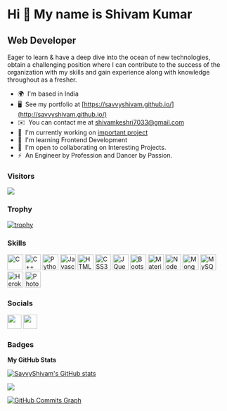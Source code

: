 Hi 👋 My name is Shivam Kumar
==============================

Web Developer
-------------------

Eager to learn & have a deep dive into the ocean of new technologies, obtain a challenging position where I can contribute to the success of the organization with my skills and gain experience along with knowledge throughout as a fresher.

* 🌍  I'm based in India
* 🖥️  See my portfolio at [https://savvyshivam.github.io/](http://savvyshivam.github.io/)
* ✉️  You can contact me at [shivamkeshri7033@gmail.com](mailto:shivamkeshri7033@gmail.com)
* 🚀  I'm currently working on [important project](http://tenor.com/view/mein-nahi-bataunga-johnny-lever-johnny-lever-gif-24091181)
* 🧠  I'm learning Frontend Development
* 🤝  I'm open to collaborating on Interesting Projects.
* ⚡  An Engineer by Profession and Dancer by Passion.

### Visitors
![](https://komarev.com/ghpvc/?username=SavvyShivam)

<!-- 
<a href="https://www.github.com/SavvyShivam" target="_blank" rel="noreferrer"><img
src="https://img.shields.io/github/followers/SavvyShivam?logo=github&style=for-the-badge&color=0891b2&labelColor=1c1917" /></a> -->

### Trophy

[![trophy](https://github-profile-trophy.vercel.app/?username=SavvyShivam&theme=onedark)](https://github.com/ryo-ma/github-profile-trophy)

<!-- ![snake gif](https://github.com/SavvyShivam/SavvyShivam/blob/output/github-contribution-grid-snake.gif) -->

### Skills

<p align="left">
<a href="https://docs.microsoft.com/en-us/cpp/?view=msvc-170" target="_blank" rel="noreferrer"><img src="https://raw.githubusercontent.com/danielcranney/readme-generator/main/public/icons/skills/c-colored.svg" width="36" height="36" alt="C" /></a>
<a href="https://docs.microsoft.com/en-us/cpp/?view=msvc-170" target="_blank" rel="noreferrer"><img src="https://raw.githubusercontent.com/danielcranney/readme-generator/main/public/icons/skills/cplusplus-colored.svg" width="36" height="36" alt="C++" /></a>
<a href="https://www.python.org/" target="_blank" rel="noreferrer"><img src="https://raw.githubusercontent.com/danielcranney/readme-generator/main/public/icons/skills/python-colored.svg" width="36" height="36" alt="Python" /></a>
<a href="https://developer.mozilla.org/en-US/docs/Web/JavaScript" target="_blank" rel="noreferrer"><img src="https://raw.githubusercontent.com/danielcranney/readme-generator/main/public/icons/skills/javascript-colored.svg" width="36" height="36" alt="Javascript" /></a>
<a href="https://developer.mozilla.org/en-US/docs/Glossary/HTML5" target="_blank" rel="noreferrer"><img src="https://raw.githubusercontent.com/danielcranney/readme-generator/main/public/icons/skills/html5-colored.svg" width="36" height="36" alt="HTML5" /></a>
<a href="https://www.w3.org/TR/CSS/#css" target="_blank" rel="noreferrer"><img src="https://raw.githubusercontent.com/danielcranney/readme-generator/main/public/icons/skills/css3-colored.svg" width="36" height="36" alt="CSS3" /></a>
<a href="https://jquery.com/" target="_blank" rel="noreferrer"><img src="https://raw.githubusercontent.com/danielcranney/readme-generator/main/public/icons/skills/jquery-colored.svg" width="36" height="36" alt="JQuery" /></a>
<a href="https://getbootstrap.com/" target="_blank" rel="noreferrer"><img src="https://raw.githubusercontent.com/danielcranney/readme-generator/main/public/icons/skills/bootstrap-colored.svg" width="36" height="36" alt="Bootstrap" /></a>
<a href="https://mui.com/" target="_blank" rel="noreferrer"><img src="https://raw.githubusercontent.com/danielcranney/readme-generator/main/public/icons/skills/materialui-colored.svg" width="36" height="36" alt="Material UI" /></a>
<a href="https://nodejs.org/en/" target="_blank" rel="noreferrer"><img src="https://raw.githubusercontent.com/danielcranney/readme-generator/main/public/icons/skills/nodejs-colored.svg" width="36" height="36" alt="NodeJS" /></a>
<a href="https://www.mongodb.com/" target="_blank" rel="noreferrer"><img src="https://raw.githubusercontent.com/danielcranney/readme-generator/main/public/icons/skills/mongodb-colored.svg" width="36" height="36" alt="MongoDB" /></a>
<a href="https://www.mysql.com/" target="_blank" rel="noreferrer"><img src="https://raw.githubusercontent.com/danielcranney/readme-generator/main/public/icons/skills/mysql-colored.svg" width="36" height="36" alt="MySQL" /></a>
<a href="https://www.heroku.com/" target="_blank" rel="noreferrer"><img src="https://raw.githubusercontent.com/danielcranney/readme-generator/main/public/icons/skills/heroku-colored.svg" width="36" height="36" alt="Heroku" /></a>
<a href="https://www.adobe.com/uk/products/photoshop.html" target="_blank" rel="noreferrer"><img src="https://raw.githubusercontent.com/danielcranney/readme-generator/main/public/icons/skills/photoshop-colored.svg" width="36" height="36" alt="Photoshop" /></a>
</p>


### Socials

<p align="left"> <a href="https://www.github.com/SavvyShivam" target="_blank" rel="noreferrer"><img src="https://raw.githubusercontent.com/danielcranney/readme-generator/main/public/icons/socials/github.svg" width="32" height="32" /></a> <a href="https://www.linkedin.com/in/shivam-kumar-091831190/" target="_blank" rel="noreferrer"><img src="https://raw.githubusercontent.com/danielcranney/readme-generator/main/public/icons/socials/linkedin.svg" width="32" height="32" /></a></p>

### Badges

<b>My GitHub Stats</b>

<a href="http://www.github.com/SavvyShivam"><img src="https://github-readme-stats.vercel.app/api?username=SavvyShivam&show_icons=true&hide=&count_private=true&title_color=0891b2&text_color=ffffff&icon_color=0891b2&bg_color=1c1917&hide_border=true&show_icons=true" alt="SavvyShivam's GitHub stats" /></a>

<a href="http://www.github.com/SavvyShivam"><img src="https://github-readme-streak-stats.herokuapp.com/?user=SavvyShivam&stroke=ffffff&background=1c1917&ring=0891b2&fire=0891b2&currStreakNum=ffffff&currStreakLabel=0891b2&sideNums=ffffff&sideLabels=ffffff&dates=ffffff&hide_border=true" /></a>

<a href="http://www.github.com/SavvyShivam"><img src="https://activity-graph.herokuapp.com/graph?username=SavvyShivam&bg_color=1c1917&color=ffffff&line=0891b2&point=ffffff&area_color=1c1917&area=true&hide_border=true&custom_title=GitHub%20Commits%20Graph" alt="GitHub Commits Graph" /></a>

<!-- [![Top Langs](https://github-readme-stats.vercel.app/api/top-langs/?username=SavvyShivam)](https://github.com/anuraghazra/github-readme-stats) -->

<!-- <a href="https://github.com/SavvyShivam" align="left"><img src="https://github-readme-stats.vercel.app/api/top-langs/?username=SavvyShivam&langs_count=100&title_color=0891b2&text_color=ffffff&icon_color=0891b2&bg_color=1c1917&hide_border=true&locale=en&custom_title=Top%20%Languages" alt="Top Languages" /></a> -->



<!-- ![snake gif](https://github.com/SavvyShivam/SavvyShivam/blob/output/github-contribution-grid-snake.gif) -->
